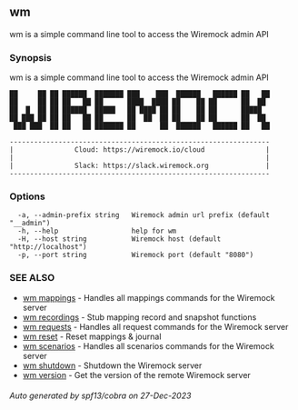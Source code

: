 ## wm

wm is a simple command line tool to access the Wiremock admin API

### Synopsis

wm is a simple command line tool to access the Wiremock admin API 

```
██     ██ ██ ██████  ███████ ███    ███  ██████   ██████ ██   ██ 
██     ██ ██ ██   ██ ██      ████  ████ ██    ██ ██      ██  ██  
██  █  ██ ██ ██████  █████   ██ ████ ██ ██    ██ ██      █████   
██ ███ ██ ██ ██   ██ ██      ██  ██  ██ ██    ██ ██      ██  ██  
 ███ ███  ██ ██   ██ ███████ ██      ██  ██████   ██████ ██   ██ 

----------------------------------------------------------------
|               Cloud: https://wiremock.io/cloud               |
|                                                              |
|               Slack: https://slack.wiremock.org              |
----------------------------------------------------------------
```


### Options

```
  -a, --admin-prefix string   Wiremock admin url prefix (default "__admin")
  -h, --help                  help for wm
  -H, --host string           Wiremock host (default "http://localhost")
  -p, --port string           Wiremock port (default "8080")
```

### SEE ALSO

* [wm mappings](wm_mappings.md)	 - Handles all mappings commands for the Wiremock server
* [wm recordings](wm_recordings.md)	 - Stub mapping record and snapshot functions
* [wm requests](wm_requests.md)	 - Handles all request commands for the Wiremock server
* [wm reset](wm_reset.md)	 - Reset mappings & journal
* [wm scenarios](wm_scenarios.md)	 - Handles all scenarios commands for the Wiremock server
* [wm shutdown](wm_shutdown.md)	 - Shutdown the Wiremock server
* [wm version](wm_version.md)	 - Get the version of the remote Wiremock server

###### Auto generated by spf13/cobra on 27-Dec-2023
